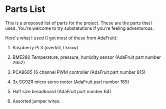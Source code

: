 # Parts List
This is a proposed list of parts for the project.  These are the parts that I
used.  You're welcome to try substatutions if you're feeling adventurous.

Here's what I used (I got most of these from AdaFruit):

1. Raspberry Pi 3 (overkill, I know)

2. BME280 Temperature, pressure, humidity sensor (AdaFruit part number 2652)

3. PCA9685 16 channel PWM controller (AdaFruit part number 815)

4. 3x SG92R micro servo motor (AdaFruit part number 169)

5. Half size breadboard (AdaFruit part number 64)

6. Assorted jumper wires.
